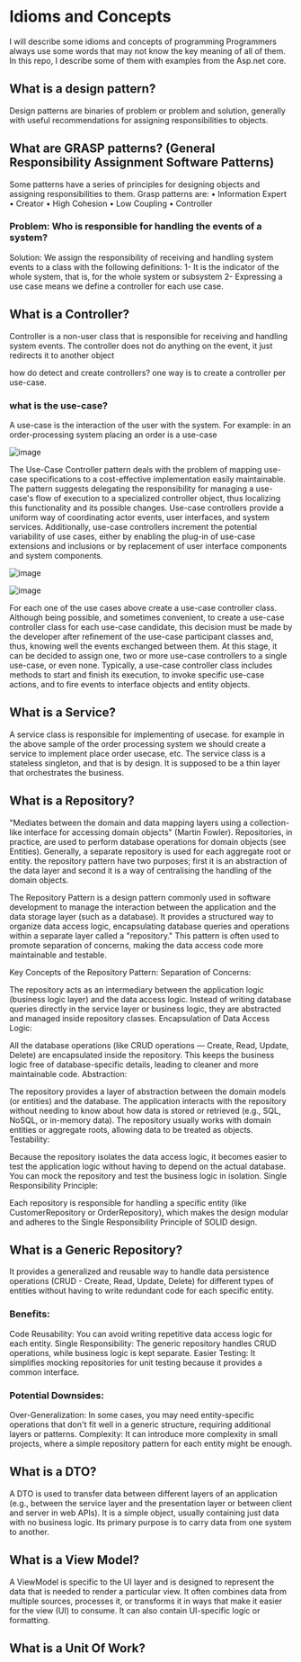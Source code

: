 # Idioms and Concepts
I will describe some idioms and concepts of programming
Programmers always use some words that may not know the key meaning of all of them. In this repo, I describe some of them with examples from the Asp.net core.

## What is a design pattern?
Design patterns are binaries of problem or problem and solution, generally with useful recommendations for assigning responsibilities to objects.

## What are GRASP patterns? (General Responsibility Assignment Software Patterns)
Some patterns have a series of principles for designing objects and assigning responsibilities to them.
Grasp patterns are:
• Information Expert
• Creator
• High Cohesion
• Low Coupling
• Controller

### Problem: Who is responsible for handling the events of a system?
Solution: We assign the responsibility of receiving and handling system events to a class with the following definitions:
1- It is the indicator of the whole system, that is, for the whole system or subsystem
2- Expressing a use case means we define a controller for each use case.

## What is a Controller?
Controller is a non-user class that is responsible for receiving and handling system events.
The controller does not do anything on the event, it just redirects it to another object

how do detect and create controllers?
one way is to create a controller per use-case.

### what is the use-case?
A use-case is the interaction of the user with the system. For example: in an order-processing system placing an order is a use-case

![image](https://github.com/user-attachments/assets/1488adf2-62cd-402a-8952-abd7adf744e7)

The Use-Case Controller pattern deals with the problem of mapping use-case specifications to a cost-effective implementation easily maintainable. The
pattern suggests delegating the responsibility for managing a use-case's flow of execution to a specialized controller object, thus localizing this functionality
and its possible changes. Use-case controllers provide a uniform way of coordinating actor events, user interfaces, and system services. Additionally,
use-case controllers increment the potential variability of use cases, either by enabling the plug-in of use-case extensions and inclusions or by replacement
of user interface components and system components.

![image](https://github.com/user-attachments/assets/6326806b-a4e2-4fef-a140-ddae4d3498e1)


![image](https://github.com/user-attachments/assets/ada16d8c-90e2-4c85-94c2-cf50291f6515)


For each one of the use cases above create a use-case controller class. Although being possible, and sometimes convenient, to
create a use-case controller class for each use-case candidate, this decision must be made by the developer after refinement of
the use-case participant classes and, thus, knowing well the events exchanged between them. At this stage, it can be decided
to assign one, two or more use-case controllers to a single use-case, or even none. Typically, a use-case controller class
includes methods to start and finish its execution, to invoke specific use-case actions, and to fire events to interface objects
and entity objects.

## What is a Service?
A service class is responsible for implementing of usecase. for example in the above sample of the order processing system we should create a service to implement place order usecase, etc.
The service class is a stateless singleton, and that is by design. It is supposed to be a thin layer that orchestrates the business.

## What is a Repository?
"Mediates between the domain and data mapping layers using a collection-like interface for accessing domain objects" (Martin Fowler).
Repositories, in practice, are used to perform database operations for domain objects (see Entities). Generally, a separate repository is used for each aggregate root or entity.
the repository pattern have two purposes; first it is an abstraction of the data layer and second it is a way of centralising the handling of the domain objects.

The Repository Pattern is a design pattern commonly used in software development to manage the interaction between the application and the data storage layer (such as a database). It provides a structured way to organize data access logic, encapsulating database queries and operations within a separate layer called a "repository." This pattern is often used to promote separation of concerns, making the data access code more maintainable and testable.

Key Concepts of the Repository Pattern:
Separation of Concerns:

The repository acts as an intermediary between the application logic (business logic layer) and the data access logic. Instead of writing database queries directly in the service layer or business logic, they are abstracted and managed inside repository classes.
Encapsulation of Data Access Logic:

All the database operations (like CRUD operations — Create, Read, Update, Delete) are encapsulated inside the repository. This keeps the business logic free of database-specific details, leading to cleaner and more maintainable code.
Abstraction:

The repository provides a layer of abstraction between the domain models (or entities) and the database. The application interacts with the repository without needing to know about how data is stored or retrieved (e.g., SQL, NoSQL, or in-memory data). The repository usually works with domain entities or aggregate roots, allowing data to be treated as objects.
Testability:

Because the repository isolates the data access logic, it becomes easier to test the application logic without having to depend on the actual database. You can mock the repository and test the business logic in isolation.
Single Responsibility Principle:

Each repository is responsible for handling a specific entity (like CustomerRepository or OrderRepository), which makes the design modular and adheres to the Single Responsibility Principle of SOLID design.

## What is a Generic Repository?
It provides a generalized and reusable way to handle data persistence operations (CRUD - Create, Read, Update, Delete) for different types of entities without having to write redundant code for each specific entity.
### Benefits:
Code Reusability: You can avoid writing repetitive data access logic for each entity.
Single Responsibility: The generic repository handles CRUD operations, while business logic is kept separate.
Easier Testing: It simplifies mocking repositories for unit testing because it provides a common interface.
### Potential Downsides:
Over-Generalization: In some cases, you may need entity-specific operations that don't fit well in a generic structure, requiring additional layers or patterns.
Complexity: It can introduce more complexity in small projects, where a simple repository pattern for each entity might be enough.

## What is a DTO?
A DTO is used to transfer data between different layers of an application (e.g., between the service layer and the presentation layer or between client and server in web APIs).
It is a simple object, usually containing just data with no business logic. Its primary purpose is to carry data from one system to another.

## What is a View Model?
A ViewModel is specific to the UI layer and is designed to represent the data that is needed to render a particular view.
It often combines data from multiple sources, processes it, or transforms it in ways that make it easier for the view (UI) to consume. It can also contain UI-specific logic or formatting.

## What is a Unit Of Work?


